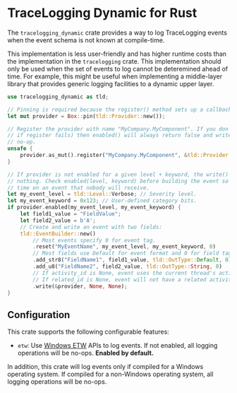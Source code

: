 # TraceLogging Dynamic for Rust

The `tracelogging_dynamic` crate provides a way to log
TraceLogging events when the event schema is not known at compile-time.

This implementation is less user-friendly and has higher runtime costs than the
implementation in the `tracelogging` crate. This implementation should only be used
when the set of events to log cannot be deteremined ahead of time. For example, this
might be useful when implementing a middle-layer library that provides generic logging
facilities to a dynamic upper layer.

```rust
use tracelogging_dynamic as tld;

// Pinning is required because the register() method sets up a callback with ETW.
let mut provider = Box::pin(tld::Provider::new());

// Register the provider with name "MyCompany.MyComponent". If you don't register (or
// if register fails) then enabled() will always return false and write() will be a
// no-op.
unsafe {
    provider.as_mut().register("MyCompany.MyComponent", &tld::Provider::options());
}

// If provider is not enabled for a given level + keyword, the write() call will do
// nothing. Check enabled(level, keyword) before building the event so we don't waste
// time on an event that nobody will receive.
let my_event_level = tld::Level::Verbose; // Severity level.
let my_event_keyword = 0x123; // User-defined category bits.
if provider.enabled(my_event_level, my_event_keyword) {
    let field1_value = "FieldValue";
    let field2_value = b'A';
    // Create and write an event with two fields:
    tld::EventBuilder::new()
        // Most events specify 0 for event tag.
        .reset("MyEventName", my_event_level, my_event_keyword, 0)
        // Most fields use Default for event format and 0 for field tag.
        .add_str8("FieldName1", field1_value, tld::OutType::Default, 0)
        .add_u8("FieldName2", field2_value, tld::OutType::String, 0)
        // If activity_id is None, event uses the current thread's activity.
        // If related_id is None, event will not have a related activity.
        .write(&provider, None, None);
}
```

## Configuration

This crate supports the following configurable features:

- `etw`: Use
  [Windows ETW](https://docs.microsoft.com/windows/win32/etw/about-event-tracing) APIs to
  log events. If not enabled, all logging operations will be no-ops.
  **Enabled by default.**

In addition, this crate will log events only if compiled for a Windows operating system.
If compiled for a non-Windows operating system, all logging operations will be no-ops.
